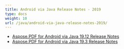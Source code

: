 ```yaml
---
title: Android via Java Release Notes - 2019
type: docs
weight: 10
url: /java/android-via-java-release-notes-2019/
---
```


- [Aspose.PDF for Android via Java 19.12 Release Notes](/pdf/java/aspose-pdf-for-android-via-java-19-12-release-notes-html/)
- [Aspose.PDF for Android via Java 19.3 Release Notes](/pdf/java/aspose-pdf-for-android-via-java-19-3-release-notes-html/)
